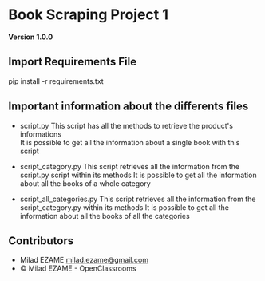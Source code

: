 # Book Scraping Project 1 

**Version 1.0.0**

## Import Requirements File

pip install -r requirements.txt

## Important information about the differents files 

- script.py
	This script has all the methods to retrieve the product's informations  
	It is possible to get all the information about a single book with this script

- script_category.py
	This script retrieves all the information from the script.py script within its methods 
	It is possible to get all the information about all the books of a whole category

- script_all_categories.py
	This script retrieves all the information from the script_category.py within its methods
	It is possible to get all the information about all the books of all the categories

## Contributors 

- Milad EZAME <milad.ezame@gmail.com>
- © Milad EZAME - OpenClassrooms 